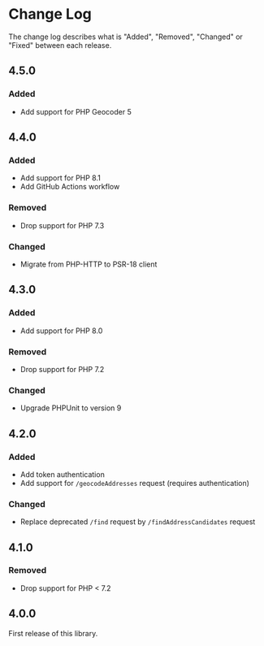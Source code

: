 # Change Log

The change log describes what is "Added", "Removed", "Changed" or "Fixed" between each release.

## 4.5.0

### Added

- Add support for PHP Geocoder 5

## 4.4.0

### Added

- Add support for PHP 8.1
- Add GitHub Actions workflow

### Removed

- Drop support for PHP 7.3

### Changed

- Migrate from PHP-HTTP to PSR-18 client

## 4.3.0

### Added

- Add support for PHP 8.0

### Removed

- Drop support for PHP 7.2

### Changed

- Upgrade PHPUnit to version 9

## 4.2.0

### Added

- Add token authentication
- Add support for `/geocodeAddresses` request (requires authentication)

### Changed

- Replace deprecated `/find` request by `/findAddressCandidates` request

## 4.1.0

### Removed

- Drop support for PHP < 7.2

## 4.0.0

First release of this library.
